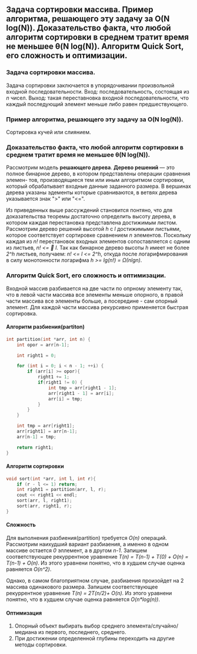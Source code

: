 ## Задача сортировки массива. Пример алгоритма, решающего эту задачу за O(N log(N)). Доказательство факта, что любой алгоритм сортировки в среднем тратит время не меньшее θ(N log(N)). Алгоритм Quick Sort, его сложность и оптимизации.

### Задача сортировки массива.
Задача сортировки заключается в упорядочивании произвольной входной последовательности. Вход: последовательность, состоящая из _n_ чисел. Выход: такая переставновка входной последовательности, что каждый последующий элемент меньше либо равен предшествующего.
### Пример алгоритма, решающего эту задачу за O(N log(N)).
Сортировка кучей или слиянием.
### Доказательство факта, что любой алгоритм сортировки в среднем тратит время не меньшее θ(N log(N)).
Рассмотрим модель __решающего дерева__. __Дерево решений__ — это полное бинарное дерево, в котором представлены операции сравнения элемен- тов, производящиеся тем или иным алгоритмом сортировки, который обрабатывает входные данные заданного размера. В вершинах дерева указаны эдементы которые сравниваются, в ветвях дерева указывается знак ">" или "<=".

Из приведенных выше рассуждений становится понтяно, что для доказательства теоремы достаточно определить высоту дерева, в котором каждая перестановка представлена достижимым листом. Рассмотрим дерево решений высотой _h_ с _l_ достижимыми листьями, которое соответствует сортировке сравнением _n_ элементов. Поскольку каждая из _n!_ перестановок входных элементов сопоставляется с одним из листьев, _n! <= 􏰃 l_. Так как бинарное дерево высоты _h_ имеет не более _2^h_ листьев, получаем: _n! <= l <= 2^h_, откуда после логарифмирования в силу монотонности логарифма _h >= lg(n!) = Ω(nlgn)_.
### Алгоритм Quick Sort, его сложность и оптимизации.
    
Входной массив разбивается на две части по опрному элементу так, что в левой части массива все элементы меньше опорного, в правой части массива все элементы больше, а посередине - сам опорный элемент. Для каждой части массива рекурсивно применяется быстрая сортировка.

#### Алгоритм разбиения(partiton)
```cpp
int partition(int *arr, int n) {
    int opor = arr[n-1];

    int right1 = 0;

    for (int i = 0; i < n - 1; ++i) {
        if (arr[i] >= opor){
            right1 += 1;
            if(right1 != 0) {
                int tmp = arr[right1 - 1];
                arr[right1 - 1] = arr[i];
                arr[i] = tmp;
            }
        }
    }

    int tmp = arr[right1];
    arr[right1] = arr[n-1];
    arr[n-1] = tmp;

    return right1;
}
```

#### Алгоритм сортировки
```cpp
void sort(int *arr, int l, int r){
    if (r - l <= 1) return;
    int right1 = partition(arr, l, r);
    cout << right1 << endl;
    sort(arr, l, right1);
    sort(arr, right1, r);
}
```

#### Сложность
Для выполнения разбиения(partition) требуется _O(n)_ операций. Рассмотрим наихудший вариант разбиаения, а именно в одном массиве остается _0_ эллемент, а в другом _n-1_. Запишем соответствующее рекуррентное уравнение _T(n) = T(n-1) + T(0) + O(n) = T(n-1) + O(n)_. Из этого уравнени понятно, что в худшем случае оценка равняется _O(n^2)_. 

Однако, в самом благоприятном случае, разбиаения произойдет на 2 массива одинакового размера. Запишем соответствующее рекуррентное уравнение _T(n) = 2T(n/2)+ O(n)_. Из этого уравнени понятно, что в худшем случае оценка равняется _O(n*log(n))_.

#### Оптимизация

1. Опорный объект выбирать выбор среднего элемента/случайно/медиана из первого, последнего, среднего.
2. При достижении определенной глубины переходить на другие методы сортировки.